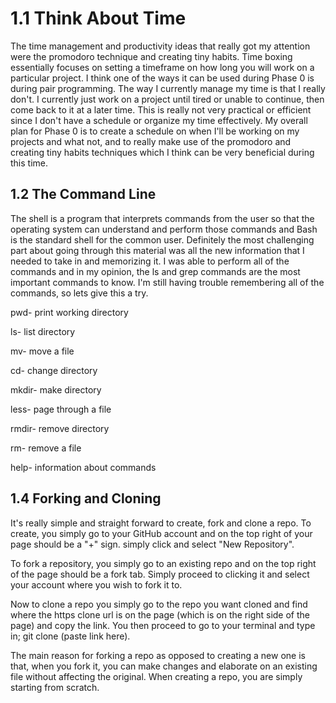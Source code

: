 # 1.1 Think About Time

The time management and productivity ideas that really got my attention were the promodoro technique and creating tiny habits. Time boxing essentially focuses on setting a timeframe on how long you will work on a particular project. I think one of the ways it can be used during Phase 0 is during pair programming. The way I currently manage my time is that I really don't. I currently just work on a project until tired or unable to continue, then come back to it at a later time. This is really not very practical or efficient since I don't have a schedule or organize my time effectively. My overall plan for Phase 0 is to create a schedule on when I'll be working on my projects and what not, and to really make use of the promodoro and creating tiny habits techniques which I think can be very beneficial during this time.

## 1.2 The Command Line

The shell is a program that interprets commands from the user so that the operating system can understand and perform those commands and Bash is the standard shell for the common user. Definitely the most challenging part about going through this material was all the new information that I needed to take in and memorizing it. I was able to perform all of the commands and in my opinion, the ls and grep commands are the most important commands to know. I'm still having trouble remembering all of the commands, so lets give this a try.

pwd- print working directory

ls- list directory

mv- move a file

cd- change directory

mkdir- make directory

less- page through a file

rmdir- remove directory

rm- remove a file

help- information about commands

## 1.4 Forking and Cloning

It's really simple and straight forward to create, fork and clone a repo. To create, you simply go to your GitHub account and on the top right of your page should be a "+" sign. simply click and select "New Repository". 

To fork a repository, you simply go to an existing repo and on the top right of the page should be a fork tab. Simply proceed to clicking it and select your account where you wish to fork it to.

Now to clone a repo you simply go to the repo you want cloned and find where the https clone url is on the page (which is on the right side of the page) and copy the link. You then proceed to go to your terminal and type in; git clone (paste link here). 

The main reason for forking a repo as opposed to creating a new one is that, when you fork it, you can make changes and elaborate on an existing file without affecting the original. When creating a repo, you are simply starting from scratch.
